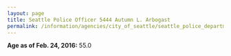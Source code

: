 ```yaml
---
layout: page
title: Seattle Police Officer 5444 Autumn L. Arbogast
permalink: /information/agencies/city_of_seattle/seattle_police_department/copbook/5444/
---
```


**Age as of Feb. 24, 2016:** 55.0
